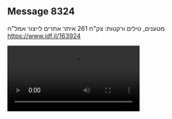 ## Message 8324

מטענים, טילים ורקטות:
צק"ח 261 איתר אתרים לייצור אמל"ח
https://www.idf.il/163924

![Video](./8324/8324_media.mp4)
